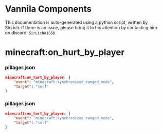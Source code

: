 # Vannila Components
This documentation is auto-generated using a python script, written by SirLich. If there is an issue, please bring it to his attention by contacting him on discord: `SirLich#1658`

# minecraft:on_hurt_by_player
### pillager.json
```JSON
minecraft:on_hurt_by_player: {
    "event": "minecraft:synchronized_ranged_mode",
    "target": "self"
}
```

### pillager.json
```JSON
minecraft:on_hurt_by_player: {
    "event": "minecraft:synchronized_ranged_mode",
    "target": "self"
}
```

